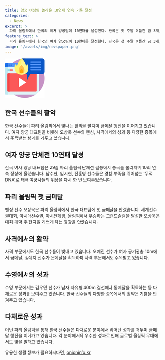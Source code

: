 ```yaml
---
title: 양궁 여성팀 놀라운 10연패 연속 기록 달성
categories:
  - News
excerpt: >
  파리 올림픽에서 한국의 여자 양궁팀이 10연패를 달성했다. 한국은 첫 주말 이틀간 금 3개, 은 2개, 동메달 1개로 기대 이상의 성적을 내며 눈길을 끈다. 또한, 펜싱 선수 오상욱이 한국 선수단에 첫 금메달을 안겼고, 사격에서도 오예진과 김예지가 메달을 획득했다. 이들 선수들의 활약으로 한국은 기대 이상의 성적을 거두고 있다.
feature_text: >
  파리 올림픽에서 한국의 여자 양궁팀이 10연패를 달성했다. 한국은 첫 주말 이틀간 금 3개, 은 2개, 동메달 1개로 기대 이상의 성적을 내며 눈길을 끈다. 또한, 펜싱 선수 오상욱이 한국 선수단에 첫 금메달을 안겼고, 사격에서도 오예진과 김예지가 메달을 획득했다. 이들 선수들의 활약으로 한국은 기대 이상의 성적을 거두고 있다.
image: '/assets/img/newspaper.png'
---
```


<p><img src="/assets/img/news.png" alt="rentncar 속보" /></p>

<h2 data-ke-size="size26">한국 선수들의 활약</h2>

<p>한국 선수들이 파리 올림픽에서 빛나는 활약을 펼치며 금메달 행진을 이어가고 있습니다. 여자 양궁 대표팀을 비롯해 오상욱 선수의 펜싱, 사격에서의 성과 등 다양한 종목에서 주목받는 성과를 거두고 있습니다.</p>

<h2 data-ke-size="size26">여자 양궁 단체전 10연패 달성</h2>

<p>한국 여자 양궁 대표팀은 29일 파리 올림픽 단체전 결승에서 중국을 물리치며 10회 연속 정상에 올랐습니다. 남수현, 임시현, 전훈영 선수들은 경험 부족을 뛰어넘는 '무적 DNA'로 태극 여궁사들의 위상을 다시 한 번 보여주었습니다.</p>

<h2 data-ke-size="size26">파리 올림픽 첫 금메달</h2>

<p>펜싱 선수 오상욱은 파리 올림픽에서 한국 대표팀에 첫 금메달을 안겼습니다. 세계선수권대회, 아시아선수권, 아시안게임, 올림픽에서 우승하는 그랜드슬램을 달성한 오상욱은 대회 개막 후 한국을 기쁘게 하는 영광을 안았습니다.</p>

<h2 data-ke-size="size26">사격에서의 활약</h2>

<p>사격 부문에서도 한국 선수들이 빛내고 있습니다. 오예진 선수가 여자 공기권총 10m에서 금메달, 김예지 선수가 은메달을 획득하며 사격 부문에서도 주목받고 있습니다.</p>

<h2 data-ke-size="size26">수영에서의 성과</h2>

<p>수영 부문에서는 김우민 선수가 남자 자유형 400m 결선에서 동메달을 획득하는 등 다채로운 성과를 보여주고 있습니다. 한국 선수들의 다양한 종목에서의 활약은 기쁨을 안겨주고 있습니다.</p>

<h2 data-ke-size="size26">다채로운 성과</h2>

<p>이번 파리 올림픽을 통해 한국 선수들은 다채로운 분야에서 뛰어난 성과를 거두며 금메달 행진을 이어가고 있습니다. 각 분야에서의 우수한 성과로 인해 글로벌 올림픽 무대에서도 빛을 발하고 있습니다.</p>
유용한 생활 정보가 필요하시다면, <a href="https://onioninfo.kr" rel="dofollow">onioninfo.kr</a>


